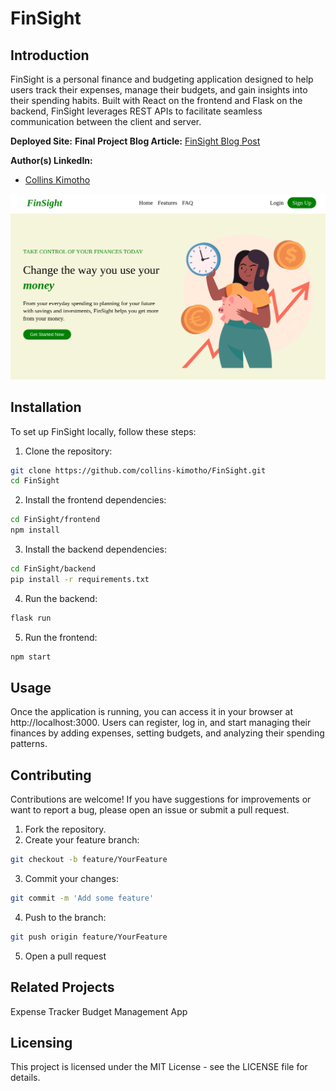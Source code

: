 # FinSight

## Introduction
FinSight is a personal finance and budgeting application designed to help users track their expenses, manage their budgets, and gain insights into their spending habits. Built with React on the frontend and Flask on the backend, FinSight leverages REST APIs to facilitate seamless communication between the client and server.

**Deployed Site:** 
**Final Project Blog Article:** [FinSight Blog Post](http://your-blog-article-link.com)

**Author(s) LinkedIn:**
- [Collins Kimotho](https://www.linkedin.com/in/collinskimotho/)

![FinSight Screenshot](image.png)


## Installation
To set up FinSight locally, follow these steps:

1. Clone the repository:
```bash
git clone https://github.com/collins-kimotho/FinSight.git
cd FinSight
```
   
2. Install the frontend dependencies:
```bash
cd FinSight/frontend
npm install
```

3. Install the backend dependencies:
```bash
cd FinSight/backend
pip install -r requirements.txt
```

4. Run the backend:
```bash
flask run
```

5. Run the frontend:
```bash
npm start
```

## Usage
Once the application is running, you can access it in your browser at http://localhost:3000. Users can register, log in, and start managing their finances by adding expenses, setting budgets, and analyzing their spending patterns.

## Contributing
Contributions are welcome! If you have suggestions for improvements or want to report a bug, please open an issue or submit a pull request.

1. Fork the repository.
2. Create your feature branch:
```bash
git checkout -b feature/YourFeature
```

3. Commit your changes:
```bash
git commit -m 'Add some feature'
```

4. Push to the branch:
```bash
git push origin feature/YourFeature
```

5. Open a pull request

## Related Projects
Expense Tracker
Budget Management App

## Licensing
This project is licensed under the MIT License - see the LICENSE file for details.